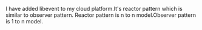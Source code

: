 I have added libevent to my cloud platform.It's reactor pattern which is similar to observer pattern.
Reactor pattern is n to n model.Observer pattern is 1 to n model.
